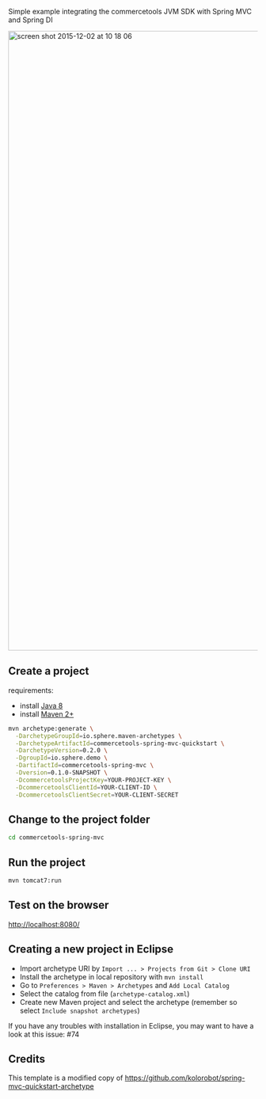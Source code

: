 Simple example integrating the commercetools JVM SDK with Spring MVC and Spring DI

<img width="1252" alt="screen shot 2015-12-02 at 10 18 06" src="https://cloud.githubusercontent.com/assets/1320833/11526944/3606ac4a-98de-11e5-8f84-30d700fd6bfe.png">

Create a project
----------------
requirements:
* install [Java 8](http://www.oracle.com/technetwork/java/javase/downloads/jdk8-downloads-2133151.html)
* install [Maven 2+](https://maven.apache.org)


```bash
mvn archetype:generate \
  -DarchetypeGroupId=io.sphere.maven-archetypes \
  -DarchetypeArtifactId=commercetools-spring-mvc-quickstart \
  -DarchetypeVersion=0.2.0 \
  -DgroupId=io.sphere.demo \
  -DartifactId=commercetools-spring-mvc \
  -Dversion=0.1.0-SNAPSHOT \
  -DcommercetoolsProjectKey=YOUR-PROJECT-KEY \
  -DcommercetoolsClientId=YOUR-CLIENT-ID \
  -DcommercetoolsClientSecret=YOUR-CLIENT-SECRET
```

Change to the project folder
----------------------------
```bash
cd commercetools-spring-mvc
```

Run the project
----------------

```bash
mvn tomcat7:run
```

Test on the browser
-------------------

[http://localhost:8080/](http://localhost:8080/)


Creating a new project in Eclipse
----------------------------------

* Import archetype URI by `Import ... > Projects from Git > Clone URI`
* Install the archetype in local repository with `mvn install`
* Go to `Preferences > Maven > Archetypes` and `Add Local Catalog`
* Select the catalog from file (`archetype-catalog.xml`) 
* Create new Maven project and select the archetype (remember so select `Include snapshot archetypes`)

If you have any troubles with installation in Eclipse, you may want to have a look at this issue: #74

Credits
-------

This template is a modified copy of https://github.com/kolorobot/spring-mvc-quickstart-archetype
